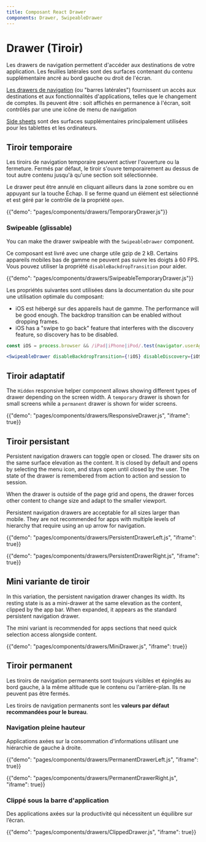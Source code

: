 ```yaml
---
title: Composant React Drawer
components: Drawer, SwipeableDrawer
---
```


# Drawer (Tiroir)

<p class="description">Les drawers de navigation permettent d'accéder aux destinations de votre application. Les feuilles latérales sont des surfaces contenant du contenu supplémentaire ancré au bord gauche ou droit de l'écran.</p>

[Les drawers de navigation](https://material.io/design/components/navigation-drawer.html) (ou "barres latérales") fournissent un accès aux destinations et aux fonctionnalités d'applications, telles que le changement de comptes. Ils peuvent être : soit affichés en permanence à l'écran, soit contrôlés par une une icône de menu de navigation

[Side sheets](https://material.io/design/components/sheets-side.html) sont des surfaces supplémentaires principalement utilisées pour les tablettes et les ordinateurs.

## Tiroir temporaire

Les tiroirs de navigation temporaire peuvent activer l'ouverture ou la fermeture. Fermés par défaut, le tiroir s'ouvre temporairement au dessus de tout autre contenu jusqu'à qu'une section soit sélectionnée.

Le drawer peut être annulé en cliquant ailleurs dans la zone sombre ou en appuyant sur la touche Échap. Il se ferme quand un élément est sélectionné et est géré par le contrôle de la propriété `open`.

{{"demo": "pages/components/drawers/TemporaryDrawer.js"}}

### Swipeable (glissable)

You can make the drawer swipeable with the `SwipeableDrawer` component.

Ce composant est livré avec une charge utile gzip de 2 kB. Certains appareils mobiles bas de gamme ne peuvent pas suivre les doigts à 60 FPS. Vous pouvez utiliser la propriété `disableBackdropTransition` pour aider.

{{"demo": "pages/components/drawers/SwipeableTemporaryDrawer.js"}}

Les propriétés suivantes sont utilisées dans la documentation du site pour une utilisation optimale du composant:

- iOS est hébergé sur des appareils haut de gamme. The performance will be good enough. The backdrop transition can be enabled without dropping frames.
- iOS has a "swipe to go back" feature that interferes with the discovery feature, so discovery has to be disabled.

```jsx
const iOS = process.browser && /iPad|iPhone|iPod/.test(navigator.userAgent);

<SwipeableDrawer disableBackdropTransition={!iOS} disableDiscovery={iOS} />
```

## Tiroir adaptatif

The `Hidden` responsive helper component allows showing different types of drawer depending on the screen width. A `temporary` drawer is shown for small screens while a `permanent` drawer is shown for wider screens.

{{"demo": "pages/components/drawers/ResponsiveDrawer.js", "iframe": true}}

## Tiroir persistant

Persistent navigation drawers can toggle open or closed. The drawer sits on the same surface elevation as the content. It is closed by default and opens by selecting the menu icon, and stays open until closed by the user. The state of the drawer is remembered from action to action and session to session.

When the drawer is outside of the page grid and opens, the drawer forces other content to change size and adapt to the smaller viewport.

Persistent navigation drawers are acceptable for all sizes larger than mobile. They are not recommended for apps with multiple levels of hierarchy that require using an up arrow for navigation.

{{"demo": "pages/components/drawers/PersistentDrawerLeft.js", "iframe": true}}

{{"demo": "pages/components/drawers/PersistentDrawerRight.js", "iframe": true}}

## Mini variante de tiroir

In this variation, the persistent navigation drawer changes its width. Its resting state is as a mini-drawer at the same elevation as the content, clipped by the app bar. When expanded, it appears as the standard persistent navigation drawer.

The mini variant is recommended for apps sections that need quick selection access alongside content.

{{"demo": "pages/components/drawers/MiniDrawer.js", "iframe": true}}

## Tiroir permanent

Les tiroirs de navigation permanents sont toujours visibles et épinglés au bord gauche, à la même altitude que le contenu ou l'arrière-plan. Ils ne peuvent pas être fermés.

Les tiroirs de navigation permanents sont les **valeurs par défaut recommandées pour le bureau**.

### Navigation pleine hauteur

Applications axées sur la consommation d'informations utilisant une hiérarchie de gauche à droite.

{{"demo": "pages/components/drawers/PermanentDrawerLeft.js", "iframe": true}}

{{"demo": "pages/components/drawers/PermanentDrawerRight.js", "iframe": true}}

### Clippé sous la barre d'application

Des applications axées sur la productivité qui nécessitent un équilibre sur l’écran.

{{"demo": "pages/components/drawers/ClippedDrawer.js", "iframe": true}}